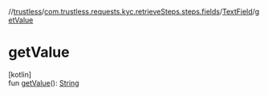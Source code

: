 //[trustless](../../../index.md)/[com.trustless.requests.kyc.retrieveSteps.steps.fields](../index.md)/[TextField](index.md)/[getValue](get-value.md)

# getValue

[kotlin]\
fun [getValue](get-value.md)(): [String](https://kotlinlang.org/api/latest/jvm/stdlib/kotlin/-string/index.html)
